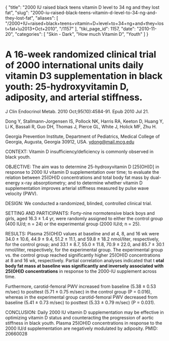 {
  "title": "2000 IU raised black teens vitamin D level to 34 ng and they lost fat",
  "slug": "2000-iu-raised-black-teens-vitamin-d-level-to-34-ng-and-they-lost-fat",
  "aliases": [
    "/2000+IU+raised+black+teens+vitamin+D+level+to+34+ng+and+they+lost+fat+\u2013+Oct+2010",
    "/1157"
  ],
  "tiki_page_id": 1157,
  "date": "2010-11-20",
  "categories": [
    "Skin - Dark",
    "How much Vitamin D",
    "Youth"
  ]
}


# A 16-week randomized clinical trial of 2000 international units daily vitamin D3 supplementation in black youth: 25-hydroxyvitamin D, adiposity, and arterial stiffness.

J Clin Endocrinol Metab. 2010 Oct;95(10):4584-91. Epub 2010 Jul 21.

Dong Y, Stallmann-Jorgensen IS, Pollock NK, Harris RA, Keeton D, Huang Y, Li K, Bassali R, Guo DH, Thomas J, Pierce GL, White J, Holick MF, Zhu H.

Georgia Prevention Institute, Department of Pediatrics, Medical College of Georgia, Augusta, Georgia 30912, USA. ydong@mail.mcg.edu

CONTEXT: Vitamin D insufficiency/deficiency is commonly observed in black youth.

OBJECTIVE: The aim was to determine 25-hydroxyvitamin D <span>[25(OH)D]</span> in response to 2000 IU vitamin D supplementation over time; to evaluate the relation between 25(OH)D concentrations and total body fat mass by dual-energy x-ray absorptiometry; and to determine whether vitamin D supplementation improves arterial stiffness measured by pulse wave velocity (PWV).

DESIGN: We conducted a randomized, blinded, controlled clinical trial.

SETTING AND PARTICIPANTS: Forty-nine normotensive black boys and girls, aged 16.3 ± 1.4 yr, were randomly assigned to either the control group (400 IU/d; n = 24) or the experimental group (2000 IU/d; n = 25).

RESULTS: Plasma 25(OH)D values at baseline and at 4, 8, and 16 wk were 34.0 ± 10.6, 44.9 ± 9.4, 51.2 ± 11.1, and 59.8 ± 18.2 nmol/liter, respectively, for the control group; and 33.1 ± 8.7, 55.0 ± 11.8, 70.9 ± 22.0, and 85.7 ± 30.1 nmol/liter, respectively, for the experimental group. The experimental group vs. the control group reached significantly higher 25(OH)D concentrations at 8 and 16 wk, respectively. Partial correlation analyses indicated that t **otal body fat mass at baseline was significantly and inversely associated with 25(OH)D concentrations**  in response to the 2000-IU supplement across time. 

Furthermore, carotid-femoral PWV increased from baseline (5.38 ± 0.53 m/sec) to posttest (5.71 ± 0.75 m/sec) in the control group (P = 0.016), whereas in the experimental group carotid-femoral PWV decreased from baseline (5.41 ± 0.73 m/sec) to posttest (5.33 ± 0.79 m/sec) (P = 0.031).

CONCLUSION: Daily 2000 IU vitamin D supplementation may be effective in optimizing vitamin D status and counteracting the progression of aortic stiffness in black youth. Plasma 25(OH)D concentrations in response to the 2000 IU/d supplementation are negatively modulated by adiposity. PMID: 20660028 

